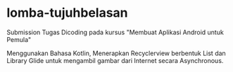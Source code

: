 # lomba-tujuhbelasan

Submission Tugas Dicoding pada kursus "Membuat Aplikasi Android untuk Pemula"

Menggunakan Bahasa Kotlin, Menerapkan Recyclerview berbentuk List dan Library Glide untuk mengambil gambar dari Internet secara Asynchronous.

